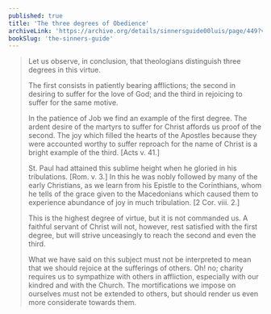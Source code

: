 ```yaml
---
published: true
title: 'The three degrees of Obedience'
archiveLink: 'https://archive.org/details/sinnersguide00luis/page/449?view=theater'
bookSlug: 'the-sinners-guide'
---
```


> Let us observe, in conclusion, that theologians distinguish three degrees in this virtue.
> 
> The first consists in patiently bearing afflictions; the second in desiring to suffer for the love of God; and the third in rejoicing to suffer for the same motive.
> 
> In the patience of Job we find an example of the first degree. The ardent desire of the martyrs to suffer for Christ affords us proof of the second. The joy which filled the hearts of the Apostles because they were accounted worthy to suffer reproach for the name of Christ is a bright example of the third. [Acts v. 41.]
> 
> St. Paul had attained this sublime height when he gloried in his tribulations. [Rom. v. 3.] In this he was nobly followed by many of the early Christians, as we learn from his Epistle to the Corinthians, whom he tells of the grace given to the Macedonians which caused them to experience abundance of joy in much tribulation. [2 Cor. viii. 2.]
> 
> This is the highest degree of virtue, but it is not commanded us. A faithful servant of Christ will not, however, rest satisfied with the first degree, but will strive unceasingly to reach the second and even the third.
> 
> What we have said on this subject must not be interpreted to mean that we should rejoice at the sufferings of others. Oh! no; charity requires us to sympathize with others in affliction, especially with our kindred and with the Church. The mortifications we impose on ourselves must not be extended to others, but should render us even more considerate towards them.

